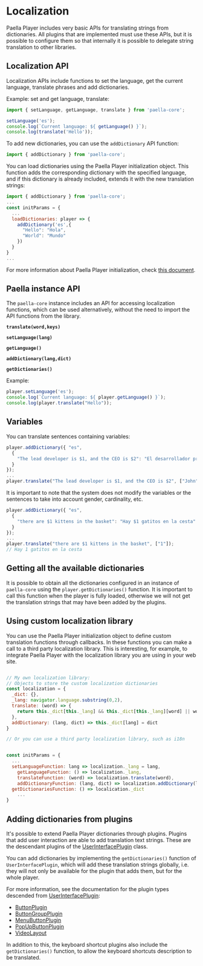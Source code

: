 # Localization

Paella Player includes very basic APIs for translating strings from dictionaries. All plugins that are implemented must use these APIs, but it is possible to configure them so that internally it is possible to delegate string translation to other libraries.



## Localization API

Localization APIs include functions to set the language, get the current language, translate phrases and add dictionaries.

Example: set and get language, translate:


```javascript
import { setLanguage, getLanguage, translate } from 'paella-core';

setLanguage('es');
console.log(`Current language: ${ getLanguage() }`);
console.log(translate('Hello'));
```

To add new dictionaries, you can use the `addDictionary` API function:

```javascript
import { addDictionary } from 'paella-core';
```



You can load dictionaries using the Paella Player initialization object. This function adds the corresponding dictionary with the specified language, and if this dictionary is already included, extends it with the new translation strings:

```javascript
import { addDictionary } from 'paella-core';
...
const initParams = {
  ...
  loadDictionaries: player => {
    addDictionary('es',{
      "Hello": "Hola",
      "World": "Mundo"
    })
  }
}
...
```

For more information about Paella Player initialization, check [this document](initialization.md).

## Paella instance API

The `paella-core` instance includes an API for accessing localization functions, which can be used alternatively, without the need to import the API functions from the library.

**`translate(word,keys)`**

**`setLanguage(lang)`**

**`getLanguage()`**

**`addDictionary(lang,dict)`**

**`getDictionaries()`**

Example: 

```javascript
player.setLanguage('es');
console.log(`Current language: ${ player.getLanguage() }`);
console.log(player.translate("Hello"));
```

## Variables

You can translate sentences containing variables:

```js
player.addDictionary({ "es",
  {
    "The lead developer is $1, and the CEO is $2": "El desarrollador principal es $1, y el CEO es $2"
  }
});
...
player.translate("The lead developer is $1, and the CEO is $2", ["John","Mary"]);
```

It is important to note that the system does not modify the variables or the sentences to take into account gender, cardinality, etc.

```js
player.addDictionary({ "es",
  {
    "there are $1 kittens in the basket": "Hay $1 gatitos en la cesta"
  }
});
...
player.translate("there are $1 kittens in the basket", ["1"]);
// Hay 1 gatitos en la cesta
```

## Getting all the available dictionaries

It is possible to obtain all the dictionaries configured in an instance of `paella-core` using the `player.getDictionaries()` function. It is important to call this function when the player is fully loaded, otherwise we will not get the translation strings that may have been added by the plugins.

## Using custom localization library

You can use the Paella Player initialization object to define custom translation functions through callbacks. In these functions you can make a call to a third party localization library. This is interesting, for example, to integrate Paella Player with the localization library you are using in your web site.



```javascript

// My own localization library:
// Objects to store the custom localization dictionaries
const localization = {
  _dict: {},
  _lang: navigator.language.substring(0,2),
  translate: (word) => {
    return this._dict[this._lang] && this._dict[this._lang][word] || word;
  },
  addDictionary: (lang, dict) => this._dict[lang] = dict
}

// Or you can use a third party localization library, such as i18n


const initParams = {
  ...
  setLanguageFunction: lang => localization._lang = lang,
	getLanguageFunction: () => localization._lang,
	translateFunction: (word) => localization.translate(word),
	addDictionaryFunction: (lang, dict) => localization.addDictionary(lang,dict),
  getDictionariesFunction: () => localication._dict
	...
}
```



## Adding dictionaries from plugins

It's possible to extend Paella Player dictionaries through plugins. Plugins that add user interaction are able to add translation text strings. These are the descendant plugins of the [UserInterfacePlugin](user_interface_plugin.md) class.

You can add dictionaries by implementing the `getDictionaries()` function of `UserInterfacePlugin`, which will add these translation strings globally, i.e. they will not only be available for the plugin that adds them, but for the whole player. 

For more information, see the documentation for the plugin types descended from [UserInterfacePlugin](user_interface_plugin.md):

- [ButtonPlugin](button_plugin.md)
- [ButtonGroupPlugin](button_group_plugin.md)
- [MenuButtonPlugin](menu_button_plugin.md)
- [PopUpButtonPlugin](popup_button_plugin.md)
- [VideoLayout](video_layout.md)

In addition to this, the keyboard shortcut plugins also include the `getDictionaries()` function, to allow the keyboard shortcuts description to be translated.

